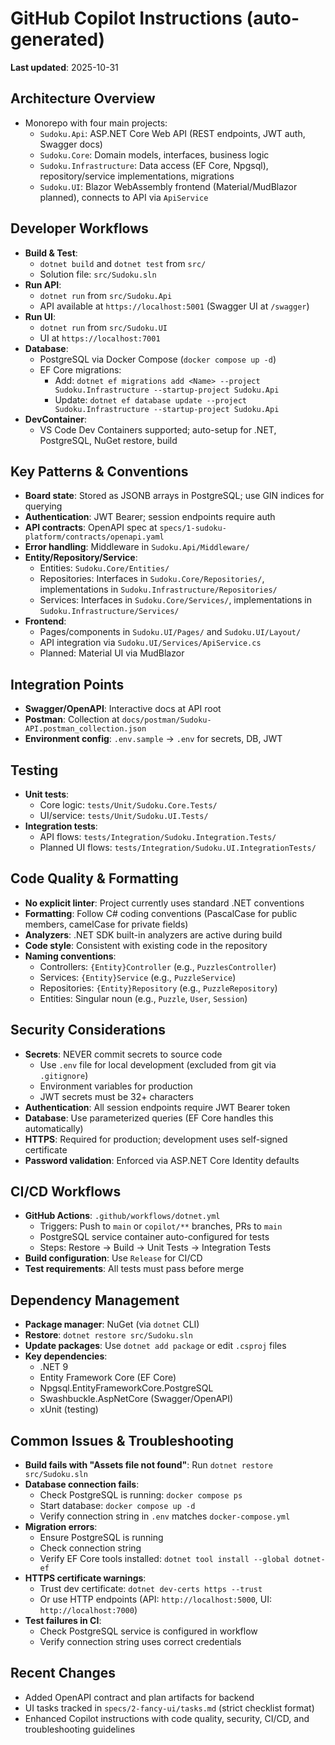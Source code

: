 
# GitHub Copilot Instructions (auto-generated)

**Last updated**: 2025-10-31

## Architecture Overview

- Monorepo with four main projects:
	- `Sudoku.Api`: ASP.NET Core Web API (REST endpoints, JWT auth, Swagger docs)
	- `Sudoku.Core`: Domain models, interfaces, business logic
	- `Sudoku.Infrastructure`: Data access (EF Core, Npgsql), repository/service implementations, migrations
	- `Sudoku.UI`: Blazor WebAssembly frontend (Material/MudBlazor planned), connects to API via `ApiService`

## Developer Workflows

- **Build & Test**:
	- `dotnet build` and `dotnet test` from `src/`
	- Solution file: `src/Sudoku.sln`
- **Run API**:
	- `dotnet run` from `src/Sudoku.Api`
	- API available at `https://localhost:5001` (Swagger UI at `/swagger`)
- **Run UI**:
	- `dotnet run` from `src/Sudoku.UI`
	- UI at `https://localhost:7001`
- **Database**:
	- PostgreSQL via Docker Compose (`docker compose up -d`)
	- EF Core migrations:
		- Add: `dotnet ef migrations add <Name> --project Sudoku.Infrastructure --startup-project Sudoku.Api`
		- Update: `dotnet ef database update --project Sudoku.Infrastructure --startup-project Sudoku.Api`
- **DevContainer**:
	- VS Code Dev Containers supported; auto-setup for .NET, PostgreSQL, NuGet restore, build

## Key Patterns & Conventions

- **Board state**: Stored as JSONB arrays in PostgreSQL; use GIN indices for querying
- **Authentication**: JWT Bearer; session endpoints require auth
- **API contracts**: OpenAPI spec at `specs/1-sudoku-platform/contracts/openapi.yaml`
- **Error handling**: Middleware in `Sudoku.Api/Middleware/`
- **Entity/Repository/Service**:
	- Entities: `Sudoku.Core/Entities/`
	- Repositories: Interfaces in `Sudoku.Core/Repositories/`, implementations in `Sudoku.Infrastructure/Repositories/`
	- Services: Interfaces in `Sudoku.Core/Services/`, implementations in `Sudoku.Infrastructure/Services/`
- **Frontend**:
	- Pages/components in `Sudoku.UI/Pages/` and `Sudoku.UI/Layout/`
	- API integration via `Sudoku.UI/Services/ApiService.cs`
	- Planned: Material UI via MudBlazor

## Integration Points

- **Swagger/OpenAPI**: Interactive docs at API root
- **Postman**: Collection at `docs/postman/Sudoku-API.postman_collection.json`
- **Environment config**: `.env.sample` → `.env` for secrets, DB, JWT

## Testing

- **Unit tests**:
	- Core logic: `tests/Unit/Sudoku.Core.Tests/`
	- UI/service: `tests/Unit/Sudoku.UI.Tests/`
- **Integration tests**:
	- API flows: `tests/Integration/Sudoku.Integration.Tests/`
	- Planned UI flows: `tests/Integration/Sudoku.UI.IntegrationTests/`

## Code Quality & Formatting

- **No explicit linter**: Project currently uses standard .NET conventions
- **Formatting**: Follow C# coding conventions (PascalCase for public members, camelCase for private fields)
- **Analyzers**: .NET SDK built-in analyzers are active during build
- **Code style**: Consistent with existing code in the repository
- **Naming conventions**:
	- Controllers: `{Entity}Controller` (e.g., `PuzzlesController`)
	- Services: `{Entity}Service` (e.g., `PuzzleService`)
	- Repositories: `{Entity}Repository` (e.g., `PuzzleRepository`)
	- Entities: Singular noun (e.g., `Puzzle`, `User`, `Session`)

## Security Considerations

- **Secrets**: NEVER commit secrets to source code
	- Use `.env` file for local development (excluded from git via `.gitignore`)
	- Environment variables for production
	- JWT secrets must be 32+ characters
- **Authentication**: All session endpoints require JWT Bearer token
- **Database**: Use parameterized queries (EF Core handles this automatically)
- **HTTPS**: Required for production; development uses self-signed certificate
- **Password validation**: Enforced via ASP.NET Core Identity defaults

## CI/CD Workflows

- **GitHub Actions**: `.github/workflows/dotnet.yml`
	- Triggers: Push to `main` or `copilot/**` branches, PRs to `main`
	- PostgreSQL service container auto-configured for tests
	- Steps: Restore → Build → Unit Tests → Integration Tests
- **Build configuration**: Use `Release` for CI/CD
- **Test requirements**: All tests must pass before merge

## Dependency Management

- **Package manager**: NuGet (via `dotnet` CLI)
- **Restore**: `dotnet restore src/Sudoku.sln`
- **Update packages**: Use `dotnet add package` or edit `.csproj` files
- **Key dependencies**:
	- .NET 9
	- Entity Framework Core (EF Core)
	- Npgsql.EntityFrameworkCore.PostgreSQL
	- Swashbuckle.AspNetCore (Swagger/OpenAPI)
	- xUnit (testing)

## Common Issues & Troubleshooting

- **Build fails with "Assets file not found"**: Run `dotnet restore src/Sudoku.sln`
- **Database connection fails**: 
	- Check PostgreSQL is running: `docker compose ps`
	- Start database: `docker compose up -d`
	- Verify connection string in `.env` matches `docker-compose.yml`
- **Migration errors**: 
	- Ensure PostgreSQL is running
	- Check connection string
	- Verify EF Core tools installed: `dotnet tool install --global dotnet-ef`
- **HTTPS certificate warnings**: 
	- Trust dev certificate: `dotnet dev-certs https --trust`
	- Or use HTTP endpoints (API: `http://localhost:5000`, UI: `http://localhost:7000`)
- **Test failures in CI**: 
	- Check PostgreSQL service is configured in workflow
	- Verify connection string uses correct credentials

## Recent Changes

- Added OpenAPI contract and plan artifacts for backend
- UI tasks tracked in `specs/2-fancy-ui/tasks.md` (strict checklist format)
- Enhanced Copilot instructions with code quality, security, CI/CD, and troubleshooting guidelines
